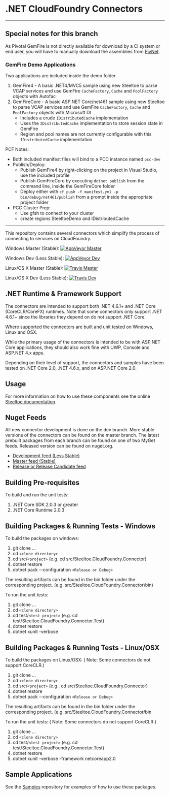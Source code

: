 # .NET CloudFoundry Connectors

---

## Special notes for this branch

As Pivotal GemFire is not directly available for download by a CI system or end user, you will have to manually download the assemblies from [PivNet](https://network.pivotal.io/products/pivotal-gemfire#/releases/231060/file_groups/1249).

### GemFire Demo Applications

Two applications are included inside the demo folder

1. GemFire4 - A basic .NET4/MVC5 sample using new Steeltoe to parse VCAP services and use GemFire `CacheFactory`, `Cache` and `PoolFactory` objects with Autofac
1. GemFireCore - A basic ASP.NET Core/net461 sample using new Steeltoe to parse VCAP services and use GemFire `CacheFactory`, `Cache` and `PoolFactory` objects with Microsoft DI
    - Includes a crude `IDistributedCache` implementation
    - Uses the `IDistributedCache` implementation to store session state in GemFire
    - Region and pool names are not currently configurable with this `IDistributedCache` implementation

PCF Notes:

- Both included manifest files will bind to a PCC instance named `pcc-dev`
- Publish/Deploy:
  - Publish GemFire4 by right-clicking on the project in Visual Studio, use the included profile
  - Publish GemFireCore by executing `dotnet publish` from the command line, inside the GemFireCore folder
  - Deploy either with `cf push -f manifest.yml -p bin/debug/net461/publish` from a prompt inside the appropriate project folder
- PCC Cluster Prep:
  - Use gfsh to connect to your cluster
  - create regions SteeltoeDemo and IDistributedCache

---

This repository contains several connectors which simplify the process of connecting to services on CloudFoundry.

Windows Master (Stable): [![AppVeyor Master](https://ci.appveyor.com/api/projects/status/ivdciaopp5kxo3cp/branch/master?svg=true)](https://ci.appveyor.com/project/steeltoe/connectors/branch/master)

Windows Dev (Less Stable): [![AppVeyor Dev](https://ci.appveyor.com/api/projects/status/ivdciaopp5kxo3cp/branch/dev?svg=true)](https://ci.appveyor.com/project/steeltoe/connectors/branch/dev)

Linux/OS X Master (Stable): [![Travis Master](https://travis-ci.org/SteeltoeOSS/Connectors.svg?branch=master)](https://travis-ci.org/SteeltoeOSS/Connectors)

Linux/OS X Dev (Less Stable):  [![Travis Dev](https://travis-ci.org/SteeltoeOSS/Connectors.svg?branch=dev)](https://travis-ci.org/SteeltoeOSS/Connectors)

## .NET Runtime & Framework Support

The connectors are intended to support both .NET 4.6.1+ and .NET Core (CoreCLR/CoreFX) runtimes. Note that some connectors only support .NET 4.6.1+ since the libraries they depend on do not support .NET Core.

Where supported the connectors are built and unit tested on Windows, Linux and OSX.

While the primary usage of the connectors is intended to be with ASP.NET Core applications, they should also work fine with UWP, Console and ASP.NET 4.x apps.

Depending on their level of support, the connectors and samples have been tested  on .NET Core 2.0, .NET 4.6.x, and on ASP.NET Core 2.0.

## Usage

For more information on how to use these components see the online [Steeltoe documentation](https://steeltoe.io/).

## Nuget Feeds

All new connector development is done on the dev branch. More stable versions of the connectors can be found on the master branch. The latest prebuilt packages from each branch can be found on one of two MyGet feeds. Released version can be found on nuget.org.

- [Development feed (Less Stable)](https://www.myget.org/gallery/steeltoedev)
- [Master feed (Stable)](https://www.myget.org/gallery/steeltoemaster)
- [Release or Release Candidate feed](https://www.nuget.org/)

## Building Pre-requisites

To build and run the unit tests:

1. .NET Core SDK 2.0.3 or greater
1. .NET Core Runtime 2.0.3

## Building Packages & Running Tests - Windows

To build the packages on windows:

1. git clone ...
1. cd `<clone directory>`
1. cd src/`<project>` (e.g. cd src/Steeltoe.CloudFoundry.Connector)
1. dotnet restore
1. dotnet pack --configuration `<Release or Debug>`

The resulting artifacts can be found in the bin folder under the corresponding project. (e.g. src/Steeltoe.CloudFoundry.Connector\bin)

To run the unit tests:

1. git clone ...
1. cd `<clone directory>`
1. cd test/`<test project>` (e.g. cd test/Steeltoe.CloudFoundry.Connector.Test)
1. dotnet restore
1. dotnet xunit -verbose

## Building Packages & Running Tests - Linux/OSX

To build the packages on Linux/OSX: ( Note: Some connectors do not support CoreCLR.)

1. git clone ...
1. cd `<clone directory>`
1. cd src/`<project>` (e.g.. cd src/Steeltoe.CloudFoundry.Connector)
1. dotnet restore
1. dotnet pack --configuration `<Release or Debug>`

The resulting artifacts can be found in the bin folder under the corresponding project. (e.g. src/Steeltoe.CloudFoundry.Connector/bin

To run the unit tests: ( Note: Some connectors do not support CoreCLR.)

1. git clone ...
1. cd `<clone directory>`
1. cd test/`<test project>` (e.g. cd test/Steeltoe.CloudFoundry.Connector.Test)
1. dotnet restore
1. dotnet xunit -verbose -framework netcoreapp2.0

## Sample Applications

See the [Samples](https://github.com/SteeltoeOSS/Samples) repository for examples of how to use these packages.
